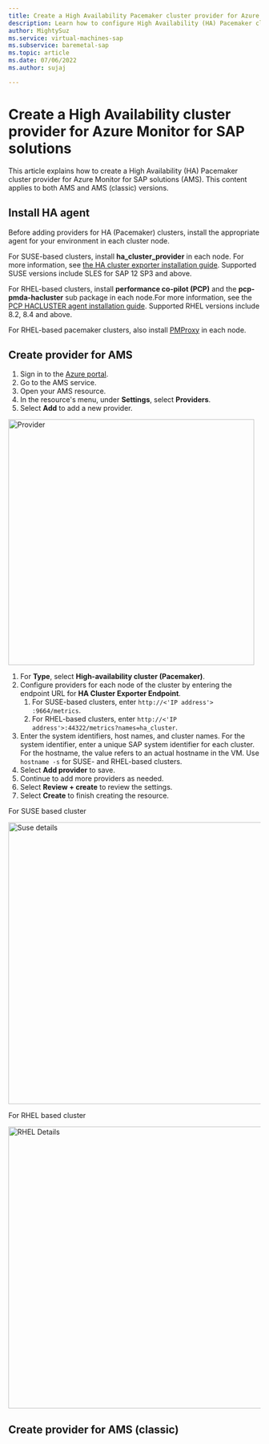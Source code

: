 ```yaml
---
title: Create a High Availability Pacemaker cluster provider for Azure Monitor for SAP solutions
description: Learn how to configure High Availability (HA) Pacemaker cluster providers for Azure Monitor for SAP solutions (AMS).
author: MightySuz
ms.service: virtual-machines-sap
ms.subservice: baremetal-sap
ms.topic: article
ms.date: 07/06/2022
ms.author: sujaj

---
```



# Create a High Availability cluster provider for Azure Monitor for SAP solutions

This article explains how to create a High Availability (HA) Pacemaker cluster provider for Azure Monitor for SAP solutions (AMS). This content applies to both AMS and AMS (classic) versions.

## Install HA agent

Before adding providers for HA (Pacemaker) clusters, install the appropriate agent for your environment in each cluster node.

For SUSE-based clusters, install **ha_cluster_provider** in each node. For more information, see [the HA cluster exporter installation guide](https://github.com/ClusterLabs/ha_cluster_exporter#installation). Supported SUSE versions include SLES for SAP 12 SP3 and above.

For RHEL-based clusters, install **performance co-pilot (PCP)** and the **pcp-pmda-hacluster** sub package in each node.For more information, see the [PCP HACLUSTER agent installation guide](https://access.redhat.com/articles/6139852). Supported RHEL versions include 8.2, 8.4 and above.

For RHEL-based pacemaker clusters, also install [PMProxy](https://access.redhat.com/articles/6139852) in each node.


## Create provider for AMS

1. Sign in to the [Azure portal](https://portal.azure.com).
1. Go to the AMS service. 
1. Open your AMS resource.
1. In the resource's menu, under **Settings**, select **Providers**.
1. Select **Add** to add a new provider.


<img width="491" alt="Provider" src="https://user-images.githubusercontent.com/33844181/167706257-2fa23564-cc41-4fc7-a0a2-4d6d0110f563.png">


1. For **Type**, select **High-availability cluster (Pacemaker)**.
1. Configure providers for each node of the cluster by entering the endpoint URL for **HA Cluster Exporter Endpoint**. 
    1. For SUSE-based clusters, enter `http://<'IP address'> :9664/metrics`. 
    1. For RHEL-based clusters, enter `http://<'IP address'>:44322/metrics?names=ha_cluster`.
1. Enter the system identifiers, host names, and cluster names. For the system identifier, enter a unique SAP system identifier for each cluster. For the hostname, the value refers to an actual hostname in the VM. Use `hostname -s` for SUSE- and RHEL-based clusters.
1. Select **Add provider** to save.
1. Continue to add more providers as needed.
1. Select **Review + create** to review the settings.
1. Select **Create** to finish creating the resource.

For SUSE based cluster



<img width="563" alt="Suse details" src="https://user-images.githubusercontent.com/33844181/167705933-68b0b8c7-5fda-4335-90eb-3354e21c9e1d.png">


For RHEL based cluster




<img width="563" alt="RHEL Details" src="https://user-images.githubusercontent.com/33844181/167706004-9e52da62-a2eb-45df-a36a-346520ea142a.png">

## Create provider for AMS (classic)



